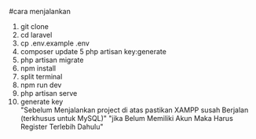 #cara menjalankan
1. git clone
2. cd laravel
3. cp .env.example .env
4. composer update
5 php artisan key:generate
6. php artisan migrate
7. npm install 
8. split terminal
9. npm run dev
10. php artisan serve
11. generate key <br>
"Sebelum Menjalankan project di atas pastikan XAMPP susah Berjalan (terkhusus untuk MySQL)"
"jika Belum Memiliki Akun Maka Harus Register Terlebih Dahulu"
